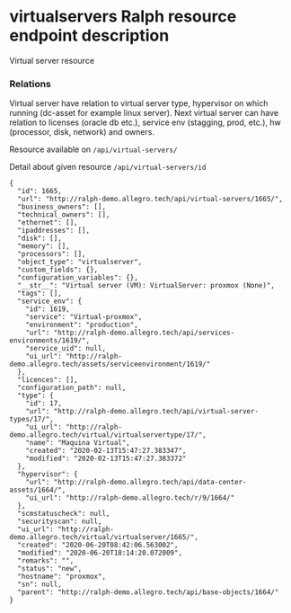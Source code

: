 # virtualservers Ralph resource endpoint description
Virtual server resource

### Relations
Virtual server have relation to virtual server type, hypervisor on which running (dc-asset for example linux server). Next virtual server can have relation to licenses (oracle db etc.), service env (stagging, prod, etc.), hw (processor, disk, network) and owners.

Resource available on `/api/virtual-servers/`

Detail about given resource `/api/virtual-servers/id`
```
{
  "id": 1665,
  "url": "http://ralph-demo.allegro.tech/api/virtual-servers/1665/",
  "business_owners": [],
  "technical_owners": [],
  "ethernet": [],
  "ipaddresses": [],
  "disk": [],
  "memory": [],
  "processors": [],
  "object_type": "virtualserver",
  "custom_fields": {},
  "configuration_variables": {},
  "__str__": "Virtual server (VM): VirtualServer: proxmox (None)",
  "tags": [],
  "service_env": {
    "id": 1619,
    "service": "Virtual-proxmox",
    "environment": "production",
    "url": "http://ralph-demo.allegro.tech/api/services-environments/1619/",
    "service_uid": null,
    "ui_url": "http://ralph-demo.allegro.tech/assets/serviceenvironment/1619/"
  },
  "licences": [],
  "configuration_path": null,
  "type": {
    "id": 17,
    "url": "http://ralph-demo.allegro.tech/api/virtual-server-types/17/",
    "ui_url": "http://ralph-demo.allegro.tech/virtual/virtualservertype/17/",
    "name": "Maquina Virtual",
    "created": "2020-02-13T15:47:27.383347",
    "modified": "2020-02-13T15:47:27.383372"
  },
  "hypervisor": {
    "url": "http://ralph-demo.allegro.tech/api/data-center-assets/1664/",
    "ui_url": "http://ralph-demo.allegro.tech/r/9/1664/"
  },
  "scmstatuscheck": null,
  "securityscan": null,
  "ui_url": "http://ralph-demo.allegro.tech/virtual/virtualserver/1665/",
  "created": "2020-06-20T08:42:06.563002",
  "modified": "2020-06-20T18:14:20.072009",
  "remarks": "",
  "status": "new",
  "hostname": "proxmox",
  "sn": null,
  "parent": "http://ralph-demo.allegro.tech/api/base-objects/1664/"
}
```
